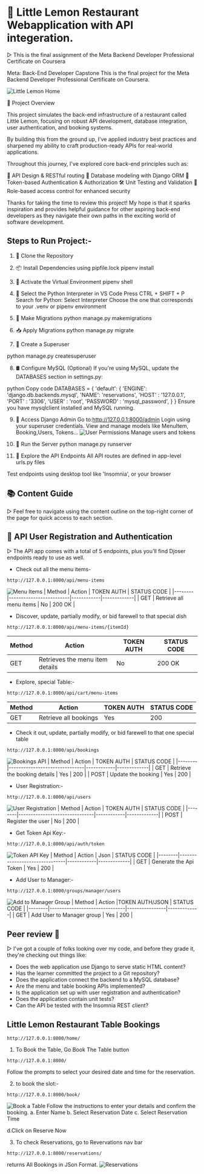 
# 🍋 Little Lemon Restaurant Webapplication with API integeration.
▷ This is the final assignment of the Meta Backend Developer Professional Certificate on Coursera

Meta: Back-End Developer Capstone
This is the final project for the Meta Backend Developer Professional Certificate on Coursera.

![Little Lemon Home](assets/little_lemon_home.jpg)

🚀 Project Overview

This project simulates the back-end infrastructure of a restaurant called Little Lemon, focusing on robust API development, database integration, user authentication, and booking systems.

By building this from the ground up, I’ve applied industry best practices and sharpened my ability to craft production-ready APIs for real-world applications.

Throughout this journey, I've explored core back-end principles such as:

🔧 API Design & RESTful routing
🧩 Database modeling with Django ORM
🔐 Token-based Authentication & Authorization
🛠️ Unit Testing and Validation
🚦 Role-based access control for enhanced security


Thanks for taking the time to review this project! My hope is that it sparks inspiration and provides helpful guidance for other aspiring back-end developers as they navigate their own paths in the exciting world of software development.
## Steps to Run Project:-
1. 🧬 Clone the Repository

2. 📦 Install Dependencies using pipfile.lock
pipenv install

3. 🐚 Activate the Virtual Environment
pipenv shell

4. 🧠 Select the Python Interpreter in VS Code
Press CTRL + SHIFT + P
Search for Python: Select Interpreter
Choose the one that corresponds to your .venv or pipenv environment

5. 🔧 Make Migrations
python manage.py makemigrations

6. 📥 Apply Migrations
python manage.py migrate

7. 👤 Create a Superuser

python manage.py createsuperuser

8. 🛢️ Configure MySQL (Optional)
If you're using MySQL, update the DATABASES section in settings.py:

python
Copy code
DATABASES = {
    'default': {
        'ENGINE': 'django.db.backends.mysql',
        'NAME': 'reservations',
        'HOST' : '127.0.0.1',
        'PORT' : '3306',
        'USER' : 'root',
        'PASSWORD' : 'mysql_password',
    }
}
Ensure you have mysqlclient installed and MySQL running.

9. 🧭 Access Django Admin
Go to:http://127.0.0.1:8000/admin
Login using your superuser credentials.
View and manage models like MenuItem, Booking,Users, Tokens...
![User Permissions](assets/user_permissions.jpg)
Manage users and tokens

10. 🚀 Run the Server
python manage.py runserver

11. 🔗 Explore the API Endpoints
All API routes are defined in app-level urls.py files

Test endpoints using desktop tool like 'Insomnia', or your browser

## 📚 Content Guide

▷ Feel free to navigate using the content outline on the top-right corner of the page for quick access to each section.

## 🔄 API User Registration and Authentication

▷ The API app comes with a total of 5 endpoints, plus you'll find Djoser endpoints ready to use as well.

- Check out all the menu items-
```
http://127.0.0.1:8000/api/menu-items
```
![Menu Items](assets/menu_items.jpg)
| Method | Action                  | TOKEN AUTH | STATUS CODE |
|--------|-------------------------|------------|-------------|
| GET    | Retrieve all menu items | No         | 200  OK       |


- Discover, update, partially modify, or bid farewell to that special dish
```
http://127.0.0.1:8000/api/menu-items/{itemId}
```

| Method | Action                           | TOKEN AUTH | STATUS CODE |
|--------|----------------------------------|------------|-------------|
| GET    | Retrieves the menu item details  | No         | 200  OK     |


- Explore, special Table:-
```
http://127.0.0.1:8000/api/cart/menu-items
```

| Method | Action                 | TOKEN AUTH | STATUS CODE |
|--------|------------------------|------------|-------------|
| GET    | Retrieve all bookings  | Yes        | 200         |


- Check it out, update, partially modify, or bid farewell to that one special table
```
http://127.0.0.1:8000/api/bookings
```
![Bookings API](assets/api_bookings.jpg)
| Method | Action                        | TOKEN AUTH | STATUS CODE |
|--------|-------------------------------|------------|-------------|
| GET    | Retrieve the booking details  | Yes        | 200         |
| POST   | Update the booking            | Yes        | 200         |


- User Registration:-
```
http://127.0.0.1:8000/api/users
```
![User Registration](assets/user_registration.jpg)
| Method | Action                        | TOKEN AUTH | STATUS CODE |
|--------|-------------------------------|------------|-------------|
| POST   | Register the user             |    No      | 200         |

- Get Token Api Key:-
```
http://127.0.0.1:8000/api/auth/token
```
![Token API Key](assets/token_api_key.jpg)
| Method | Action                        |    Json    | STATUS CODE |
|--------|-------------------------------|------------|-------------|
| GET    | Generate the Api Token        |    Yes     | 200         |

- Add User to Manager:-
```
http://127.0.0.1:8000/groups/manager/users
```
![Add to Manager Group](assets/add_to_manager_group.jpg)
| Method | Action                        |TOKEN AUTH/JSON | STATUS CODE |
|--------|-------------------------------|----------------|-------------|
| GET    | Add User to Manager group     |    Yes         | 200         |




## Peer review 🧐

▷ I've got a couple of folks looking over my code, and before they grade it, they're checking out things like:

- Does the web application use Django to serve static HTML content?
- Has the learner committed the project to a Git repository?
- Does the application connect the backend to a MySQL database?
- Are the menu and table booking APIs implemented?
- Is the application set up with user registration and authentication?
- Does the application contain unit tests?
- Can the API be tested with the Insomnia REST client?



## Little Lemon Restaurant Table Bookings
```
http://127.0.0.1:8000/home/
```

1. To Book the Table, Go Book The Table button
```
http://127.0.0.1:8000/
```

Follow the prompts to select your desired date and time for the reservation.

2. to book the slot:-
```
http://127.0.0.1:8000/book/
```
![Book a Table](assets/book.jpg)
Follow the instructions to enter your details and confirm the booking.
a. Enter Name
b. Select Reservation Date
c. Select Reservation Time

d.Click on Reserve Now


3. To check Reservations, go to Revervations nav bar
```
http://127.0.0.1:8000/reservations/
```
returns All Bookings in JSon Format.
![Reservations](assets/reservations.jpg)
